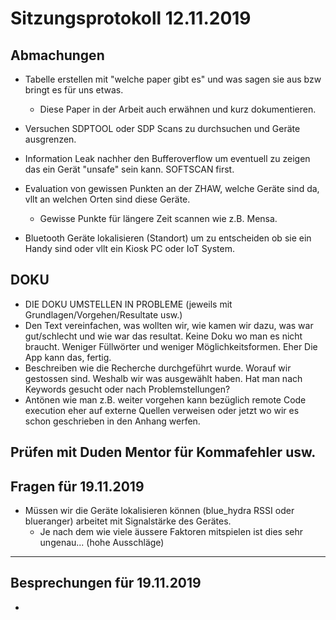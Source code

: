 # Sitzungsprotokoll 12.11.2019

## Abmachungen
* Tabelle erstellen mit "welche paper gibt es" und was sagen sie aus bzw bringt es für uns etwas.
  * Diese Paper in der Arbeit auch erwähnen und kurz dokumentieren.
* Versuchen SDPTOOL oder SDP Scans zu durchsuchen und Geräte ausgrenzen.
* Information Leak nachher den Bufferoverflow um eventuell zu zeigen das ein Gerät "unsafe" sein kann. SOFTSCAN first.
* Evaluation von gewissen Punkten an der ZHAW, welche Geräte sind da, vllt an welchen Orten sind diese Geräte.
  * Gewisse Punkte für längere Zeit scannen wie z.B. Mensa.
  
* Bluetooth Geräte lokalisieren (Standort) um zu entscheiden ob sie ein Handy sind oder vllt ein Kiosk PC oder IoT System.
  
  
 ## DOKU
* DIE DOKU UMSTELLEN IN PROBLEME (jeweils mit Grundlagen/Vorgehen/Resultate usw.)
* Den Text vereinfachen, was wollten wir, wie kamen wir dazu, was war gut/schlecht und wie war das resultat. Keine Doku wo man es nicht braucht. Weniger Füllwörter und weniger Möglichkeitsformen. Eher Die App kann das, fertig.
* Beschreiben wie die Recherche durchgeführt wurde. Worauf wir gestossen sind. Weshalb wir was ausgewählt haben. Hat man nach Keywords gesucht oder nach Problemstellungen?
* Antönen wie man z.B. weiter vorgehen kann bezüglich remote Code execution eher auf externe Quellen verweisen oder jetzt wo wir es schon geschrieben in den Anhang werfen.


Prüfen mit Duden Mentor für Kommafehler usw.
---

## Fragen für 19.11.2019
* Müssen wir die Geräte lokalisieren können (blue_hydra RSSI oder blueranger) arbeitet mit Signalstärke des Gerätes.
  * Je nach dem wie viele äussere Faktoren mitspielen ist dies sehr ungenau... (hohe Ausschläge)

---

## Besprechungen für 19.11.2019
*
